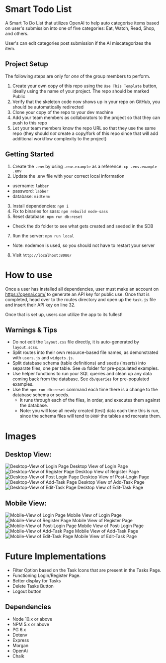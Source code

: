 Smart Todo List
=========
A Smart To Do List that utilizes OpenAI to help auto categorise items based on user's submission into one of five categories: Eat, Watch, Read, Shop, and others.

User's can edit categories post submission if the AI miscategorizes the item.


## Project Setup

The following steps are only for _one_ of the group members to perform.

1. Create your own copy of this repo using the `Use This Template` button, ideally using the name of your project. The repo should be marked Public
2. Verify that the skeleton code now shows up in your repo on GitHub, you should be automatically redirected
3. Clone your copy of the repo to your dev machine
4. Add your team members as collaborators to the project so that they can push to this repo
5. Let your team members know the repo URL so that they use the same repo (they should _not_ create a copy/fork of this repo since that will add additional workflow complexity to the project)


## Getting Started

1. Create the `.env` by using `.env.example` as a reference: `cp .env.example .env`
2. Update the .env file with your correct local information 
  - username: `labber` 
  - password: `labber` 
  - database: `midterm`
3. Install dependencies: `npm i`
4. Fix to binaries for sass: `npm rebuild node-sass`
5. Reset database: `npm run db:reset`
  - Check the db folder to see what gets created and seeded in the SDB
7. Run the server: `npm run local`
  - Note: nodemon is used, so you should not have to restart your server
8. Visit `http://localhost:8080/`

# How to use
Once a user has installed all dependencies, user must make an account on https://openai.com/ to generate an API key for public use. Once that is completed, head over to the routes directory and open up the `task.js` file and insert their API key on line 32. 

Once that is set up, users can utilize the app to its fullest!

## Warnings & Tips

- Do not edit the `layout.css` file directly, it is auto-generated by `layout.scss`.
- Split routes into their own resource-based file names, as demonstrated with `users.js` and `widgets.js`.
- Split database schema (table definitions) and seeds (inserts) into separate files, one per table. See `db` folder for pre-populated examples. 
- Use helper functions to run your SQL queries and clean up any data coming back from the database. See `db/queries` for pre-populated examples.
- Use the `npm run db:reset` command each time there is a change to the database schema or seeds. 
  - It runs through each of the files, in order, and executes them against the database. 
  - Note: you will lose all newly created (test) data each time this is run, since the schema files will tend to `DROP` the tables and recreate them.

# Images
## Desktop View:
![Desktop-View of Login Page](https://github.com/raylin98/Smart-Todo-List/blob/master/Planning/Photo/desktop-view.png)
Desktop View of Login Page
![Desktop-View of Register Page](https://github.com/raylin98/Smart-Todo-List/blob/master/Planning/Photo/desktop-view-register.png)
Desktop View of Register Page
![Desktop-View of Post Login Page](https://github.com/raylin98/Smart-Todo-List/blob/master/Planning/Photo/desktop-view-register.png)
Desktop View of Post-Login Page
![Desktop-View of Add-Task Page](https://github.com/raylin98/Smart-Todo-List/blob/master/Planning/Photo/desktop-view-post-login.png)
Desktop View of Add-Task Page
![Desktop-View of Edit-Task Page](https://github.com/raylin98/Smart-Todo-List/blob/master/Planning/Photo/desktop-view-edit.png)
Desktop View of Edit-Task Page
## Mobile View:
![Mobile-View of Login Page](https://github.com/raylin98/Smart-Todo-List/blob/master/Planning/Photo/mobile-view-login.png)
Mobile View of Login Page 
![Mobile-View of Register Page](https://github.com/raylin98/Smart-Todo-List/blob/master/Planning/Photo/mobile-view-register.png)
Mobile View of Register Page
![Mobile-View of Post-Login Page](https://github.com/raylin98/Smart-Todo-List/blob/master/Planning/Photo/mobile-view-post-login.png)
Mobile View of Post-Login Page
![Mobile-View of Add-Task Page](https://github.com/raylin98/Smart-Todo-List/blob/master/Planning/Photo/mobile-view-add-task.png)
Mobile View of Add-Task Page
![Mobile-View of Edit-Task Page](https://github.com/raylin98/Smart-Todo-List/blob/master/Planning/Photo/mobile-view-edit.png)
Mobile View of Edit-Task Page

# Future Implementations
- Filter Option based on the Task Icons that are present in the Tasks Page.
- Functioning Login/Register Page.
- Better display for Tasks
- Delete Tasks Button
- Logout button

## Dependencies

- Node 10.x or above
- NPM 5.x or above
- PG 6.x
- Dotenv
- Express
- Morgan
- OpenAi
- Chalk
